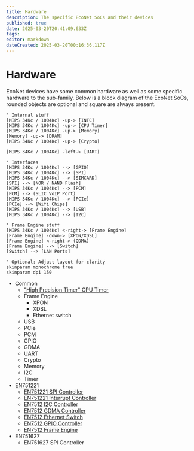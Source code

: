 ```yaml
---
title: Hardware
description: The specific EcoNet SoCs and their devices
published: true
date: 2025-03-20T20:41:09.633Z
tags: 
editor: markdown
dateCreated: 2025-03-20T00:16:36.117Z
---
```


# Hardware
EcoNet devices have some common hardware as well as some specific hardware to the sub-family. Below is a block diagram of the EcoNet SoCs, rounded objects are optional and square are always present.

```plantuml
' Internal stuff
[MIPS 34Kc / 1004Kc] -up-> [INTC]
[MIPS 34Kc / 1004Kc] -up-> [CPU Timer]
[MIPS 34Kc / 1004Kc] -up-> [Memory]
[Memory] -up-> [DRAM]
[MIPS 34Kc / 1004Kc] -up-> [Crypto]

[MIPS 34Kc / 1004Kc] -left-> [UART]

' Interfaces
[MIPS 34Kc / 1004Kc] --> [GPIO]
[MIPS 34Kc / 1004Kc] --> [SPI]
[MIPS 34Kc / 1004Kc] --> [SIMCARD]
[SPI] --> [NOR / NAND Flash]
[MIPS 34Kc / 1004Kc] --> [PCM]
[PCM] --> (SLIC VoIP Port)
[MIPS 34Kc / 1004Kc] --> [PCIe]
[PCIe] --> [Wifi Chips]
[MIPS 34Kc / 1004Kc] --> [USB]
[MIPS 34Kc / 1004Kc] --> [I2C]

' Frame Engine stuff
[MIPS 34Kc / 1004Kc] <-right-> [Frame Engine]
[Frame Engine] -down-> [XPON/XDSL]
[Frame Engine] <-right-> (QDMA)
[Frame Engine] --> [Switch]
[Switch] --> [LAN Ports]

' Optional: Adjust layout for clarity
skinparam monochrome true
skinparam dpi 150
```

* Common
  * ["High Precision Timer" CPU Timer](/hardware/econet-hpt)
  * Frame Engine
    * XPON
    * XDSL
    * Ethernet switch
  * USB
  * PCIe
  * PCM
  * GPIO
  * GDMA
  * UART
  * Crypto
  * Memory
  * I2C
  * Timer
* [EN751221](/hardware/EN751221)
  * [EN751221 SPI Controller](/hardware/EN751221/en751221-spi)
  * [EN751221 Interrupt Controller](/hardware/EN751221/en751221-intc)
  * [EN7512 I2C Controller](/hardware/EN7512/en7512-i2c)
  * [EN7512 GDMA Controller](/hardware/EN7512/en7512-gdma)
  * [EN7512 Ethernet Switch](/hardware/EN7512/en7512-switch)
  * [EN7512 GPIO Controller](/hardware/EN7512/en7512-gpio)
  * [EN7512 Frame Engine](/hardware/EN7512/en7512-fe)
* EN751627
  * EN751627 SPI Controller
